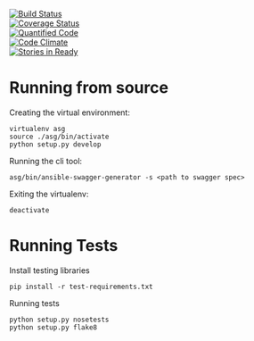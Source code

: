 [![Build Status](https://travis-ci.org/ftl-toolbox/ansible-swagger-generator.svg?branch=master)](https://travis-ci.org/ftl-toolbox/ansible-swagger-generator)  
[![Coverage Status](https://coveralls.io/repos/github/ftl-toolbox/ftl_installer/badge.svg?branch=master)](https://coveralls.io/github/ftl-toolbox/ftl_installer?branch=master)  
[![Quantified Code](https://www.quantifiedcode.com/api/v1/project/8654f1411a88489cba96254b537d2180/badge.svg)](https://www.quantifiedcode.com/app/project/8654f1411a88489cba96254b537d2180)  
[![Code Climate](https://codeclimate.com/github/ftl-toolbox/ansible-swagger-generator/badges/issue_count.svg)](https://codeclimate.com/github/ftl-toolbox/ansible-swagger-generator)  
[![Stories in Ready](https://badge.waffle.io/ftl-toolbox/ansible-swagger-generator.svg?label=ready&title=Ready)](http://waffle.io/ftl-toolbox/ansible-swagger-generator)  


# Running from source
Creating the virtual environment:
```
virtualenv asg
source ./asg/bin/activate
python setup.py develop
```

Running the cli tool:
```
asg/bin/ansible-swagger-generator -s <path to swagger spec>
```

Exiting the virtualenv:
```
deactivate
```

# Running Tests
Install testing libraries
```
pip install -r test-requirements.txt
```

Running tests
```
python setup.py nosetests
python setup.py flake8
```

